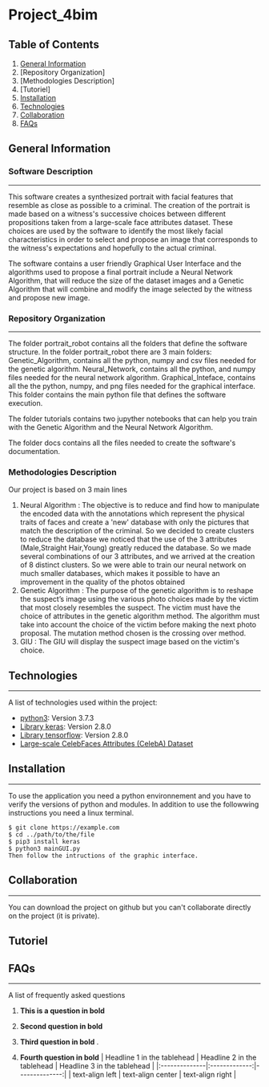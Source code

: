 # Project_4bim

## Table of Contents
1. [General Information](#general-info)
2. [Repository Organization]
3. [Methodologies Description]
4. [Tutoriel]
5. [Installation](#technologies)
6. [Technologies](#installation)
7. [Collaboration](#collaboration)
8. [FAQs](#faqs)

## General Information
### Software Description
***
This software creates a synthesized portrait with facial features that resemble as close as possible to a criminal. The creation of the portrait is made based on a witness's successive choices between different propositions taken from a large-scale face attributes dataset. These choices are used by the software to identify the most likely facial characteristics in order to select and propose an image that corresponds to the witness's expectations and hopefully to the actual criminal. 

The software contains a user friendly Graphical User Interface and the algorithms used to propose a final portrait include a Neural Network Algorithm, that will reduce the size of the dataset images and a Genetic Algorithm that will combine and modify the image selected by the witness and propose new image.

### Repository Organization
*** 
The folder portrait_robot contains all the folders that define the software structure. In the folder portrait_robot there are 3 main folders:
Genetic_Algorithm, contains all the python, numpy and csv files needed for the genetic algorithm. 
Neural_Network, contains all the python, and numpy files needed for the neural network algorithm. 
Graphical_Inteface, contains all the the python, numpy, and png files needed for the graphical interface. This folder contains the main python file that defines the software execution. 

The folder tutorials contains two jupyther notebooks that can help you train with the Genetic Algorithm and the Neural Network Algorithm. 

The folder docs contains all the files needed to create the software's documentation. 

### Methodologies Description
Our project is based on 3 main lines  
1) Neural Algorithm : The objective is to reduce and find how to manipulate the encoded data with the annotations which represent the physical traits of faces and create a 'new' database with only the pictures that match the description of the criminal. So we decided to create clusters to reduce the database we noticed that the use of the 3 attributes (Male,Straight Hair,Young) greatly reduced the database. So we made several combinations of our 3 attributes, and  we arrived at the creation of 8 distinct clusters. So we were able to train our neural network on much smaller databases, which makes it possible to have an improvement in the quality of the photos obtained 
2) Genetic Algorithm : The purpose of the genetic algorithm is to reshape the suspect’s image using the various photo choices made by the victim that most closely resembles the suspect. The victim must have the choice of attributes in the genetic algorithm method. The algorithm must take into account the choice of the victim before making the next photo proposal. The mutation method chosen is the crossing over method.
3) GIU : The GIU will display the suspect image based on the victim's choice.     

## Technologies
***
A list of technologies used within the project:
* [python3](https://www.python.org/downloads/): Version 3.7.3
* [Library keras](https://keras.io/about/): Version 2.8.0
* [Library tensorflow](https://www.tensorflow.org/api_docs/python/tf): Version 2.8.0
* [Large-scale CelebFaces Attributes (CelebA) Dataset](http://mmlab.ie.cuhk.edu.hk/projects/CelebA.html)

## Installation
***
To use the application you need a python environnement and you have to verify the versions of python and modules.
In addition to use the followwing instructions you need a linux terminal.  
```
$ git clone https://example.com
$ cd ../path/to/the/file
$ pip3 install keras
$ python3 mainGUI.py
Then follow the intructions of the graphic interface.
```
## Collaboration
***
You can download the project on github but you can't collaborate directly on the project (it is private).

## Tutoriel 
## FAQs
***
A list of frequently asked questions
1. **This is a question in bold**

2. __Second question in bold__

3. **Third question in bold**
.
4. **Fourth question in bold**
| Headline 1 in the tablehead | Headline 2 in the tablehead | Headline 3 in the tablehead |
|:--------------|:-------------:|--------------:|
| text-align left | text-align center | text-align right |
